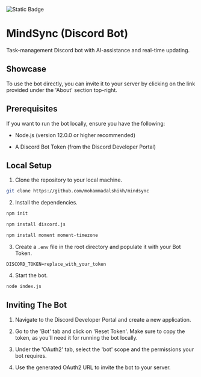 ![Static Badge](https://img.shields.io/badge/bot_status-online-green)

# MindSync (Discord Bot)
Task-management Discord bot with AI-assistance and real-time updating.

## Showcase
To use the bot directly, you can invite it to your server by clicking on the link provided under the 'About' section top-right.

## Prerequisites
If you want to run the bot locally, ensure you have the following:
- Node.js (version 12.0.0 or higher recommended)

- A Discord Bot Token (from the Discord Developer Portal)

## Local Setup

1. Clone the repository to your local machine.
```bash
git clone https://github.com/mohammadalshikh/mindsync
```
2. Install the dependencies.
```bash
npm init
```
```bash
npm install discord.js
```
```bash
npm install moment moment-timezone
```

3. Create a `.env` file in the root directory and populate it with your Bot Token.

```env
DISCORD_TOKEN=replace_with_your_token
```

4. Start the bot.
```bash
node index.js
```

## Inviting The Bot

1. Navigate to the Discord Developer Portal and create a new application.

2. Go to the 'Bot' tab and click on 'Reset Token'. Make sure to copy the token, as you'll need it for running the bot locally.

3. Under the 'OAuth2' tab, select the 'bot' scope and the permissions your bot requires.

4. Use the generated OAuth2 URL to invite the bot to your server.
